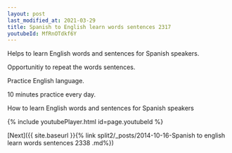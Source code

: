 ```yaml
---
layout: post
last_modified_at: 2021-03-29
title: Spanish to English learn words sentences 2317 
youtubeId: MfRnOTdkf6Y
---
```

 
 
Helps to learn English words and sentences for Spanish speakers.

Opportunitiy to repeat the words sentences. 

Practice English language. 
 
10 minutes practice every day. 
 
How to learn English words and sentences for Spanish speakers 
 
{% include youtubePlayer.html id=page.youtubeId %}
 
 
[Next]({{ site.baseurl }}{% link  split2/_posts/2014-10-16-Spanish to english learn words sentences 2338 .md%})
 
